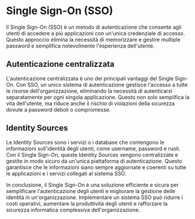 # Single Sign-On (SSO)

Il Single Sign-On (SSO) è un metodo di autenticazione che consente agli utenti di accedere a più applicazioni con un'unica credenziale di accesso. Questo approccio elimina la necessità di memorizzare e gestire multiple password e semplifica notevolmente l'esperienza dell'utente.

## Autenticazione centralizzata

L'autenticazione centralizzata è uno dei principali vantaggi del Single Sign-On. Con SSO, un unico sistema di autenticazione gestisce l'accesso a tutte le risorse dell'organizzazione, eliminando la necessità di autenticarsi separatamente per ogni singola applicazione. Questo non solo semplifica la vita dell'utente, ma riduce anche il rischio di violazioni della sicurezza dovute a password deboli o compromesse.

## Identity Sources

Le Identity Sources sono i servizi o i database che contengono le informazioni sull'identità degli utenti, come username, password e ruoli. Con il Single Sign-On, queste Identity Sources vengono centralizzate e gestite in modo sicuro da un'unica piattaforma di autenticazione. Questo garantisce che le informazioni siano sempre aggiornate e coerenti su tutte le applicazioni e i servizi collegati al sistema SSO.

In conclusione, il Single Sign-On è una soluzione efficiente e sicura per semplificare l'autenticazione degli utenti e migliorare la gestione delle identità in un'organizzazione. Implementare un sistema SSO può ridurre i costi operativi, aumentare la produttività degli utenti e rafforzare la sicurezza informatica complessiva dell'organizzazione.